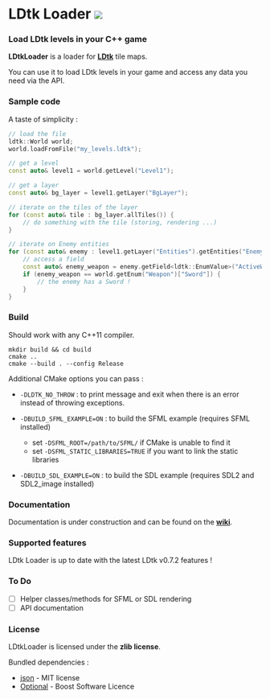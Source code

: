 <h1> LDtk Loader <img src=https://img.shields.io/badge/LDtk_version-0.7.2-default></h1>


### Load LDtk levels in your C++ game

**LDtkLoader** is a loader for **[LDtk](https://github.com/deepnight/ldtk)** tile maps.

You can use it to load LDtk levels in your game and access any data you need via the API.

### Sample code

A taste of simplicity :

```c++
// load the file
ldtk::World world;
world.loadFromFile("my_levels.ldtk");

// get a level
const auto& level1 = world.getLevel("Level1");

// get a layer
const auto& bg_layer = level1.getLayer("BgLayer");

// iterate on the tiles of the layer
for (const auto& tile : bg_layer.allTiles()) {
    // do something with the tile (storing, rendering ...)
}

// iterate on Enemy entities
for (const auto& enemy : level1.getLayer("Entities").getEntities("Enemy")) {
    // access a field
    const auto& enemy_weapon = enemy.getField<ldtk::EnumValue>("ActiveWeapon");
    if (enemy_weapon == world.getEnum("Weapon")["Sword"]) {
        // the enemy has a Sword !
    }
}
```

### Build

Should work with any C++11 compiler. 

```shell
mkdir build && cd build
cmake ..
cmake --build . --config Release
```

Additional CMake options you can pass :
 - `-DLDTK_NO_THROW` : to print message and exit when there is an error instead of throwing exceptions.

 - `-DBUILD_SFML_EXAMPLE=ON` : to build the SFML example (requires SFML installed)
    - set `-DSFML_ROOT=/path/to/SFML/` if CMake is unable to find it
    - set `-DSFML_STATIC_LIBRARIES=TRUE` if you want to link the static libraries

 - `-DBUILD_SDL_EXAMPLE=ON` : to build the SDL example (requires SDL2 and SDL2_image installed) 

### Documentation

Documentation is under construction and can be found on the [**wiki**](https://github.com/Madour/LDtkLoader/wiki).

### Supported features

LDtk Loader is up to date with the latest LDtk v0.7.2 features !

### To Do
 - [ ] Helper classes/methods for SFML or SDL rendering
 - [ ] API documentation

### License

LDtkLoader is licensed under the **zlib license**.

Bundled dependencies : 
 - [json](https://github.com/nlohmann/json) - MIT license
 - [Optional](https://github.com/akrzemi1/Optional) - Boost Software Licence
